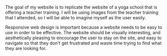 The goal of my website is to replicate the website of a yoga school that is offering a teacher training. I will be using images from the teacher training that I attended, so I will be able to imagine myself as the user easily.

Responsive web design is important because a website needs to be easy to use in order to be effective. The website should be visually interesting, and aesthetically pleasing to encourage the user to stay on the site, and easy to navigate so that they don't get frustrated and waste time trying to find what they are looking for. 
